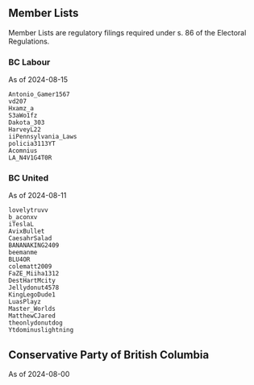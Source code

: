 ## Member Lists

Member Lists are regulatory filings required under s. 86 of the Electoral Regulations.

### BC Labour

As of 2024-08-15

```
Antonio_Gamer1567
vd207
Hxamz_a
S3aWo1fz
Dakota_303
HarveyL22
iiPennsylvania_Laws
policia3113YT
Acomnius
LA_N4V1G4T0R
```

### BC United

As of 2024-08-11

```
lovelytruvv
b_aconxv
iTeslaL
AvixBullet
CaesahrSalad
BANANAKING2409
beemanme
BLU4OR
colematt2009
FaZE_Miiha1312
DestHartMcity
Jellydonut4578
KingLegoDude1
LuasPlayz
Master_Worlds
MatthewCJared
theonlydonutdog
Ytdominuslightning
```

## Conservative Party of British Columbia

As of 2024-08-00

```
```
